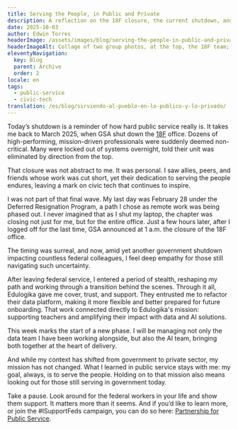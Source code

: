 ```yaml
---
title: Serving the People, in Public and Private
description: A reflection on the 18F closure, the current shutdown, and the responsibility to keep serving the public.
date: 2025-10-03
author: Edwin Torres
headerImage: /assets/images/blog/serving-the-people-in-public-and-private.jpg
headerImageAlt: Collage of two group photos, at the top, the 18F team; at the bottom, the Edulogika team. In the center, the title reads “Serving the People, in Public and Private.”
eleventyNavigation:
  key: Blog
  parent: Archive
  order: 2
locale: en
tags:
  - public-service
  - civic-tech
translation: /es/blog/sirviendo-al-pueblo-en-lo-publico-y-lo-privado/
---
```


Today’s shutdown is a reminder of how hard public service really is. It takes me back to March 2025, when GSA shut down the [18F](https://18f.org/) office. Dozens of high-performing, mission-driven professionals were suddenly deemed non-critical. Many were locked out of systems overnight, told their unit was eliminated by direction from the top.

That closure was not abstract to me. It was personal. I saw allies, peers, and friends whose work was cut short, yet their dedication to serving the people endures, leaving a mark on civic tech that continues to inspire.

I was not part of that final wave. My last day was February 28 under the Deferred Resignation Program, a path I chose as remote work was being phased out. I never imagined that as I shut my laptop, the chapter was closing not just for me, but for the entire office. Just a few hours later, after I logged off for the last time, GSA announced at 1 a.m. the closure of the 18F office.

The timing was surreal, and now, amid yet another government shutdown impacting countless federal colleagues, I feel deep empathy for those still navigating such uncertainty.

After leaving federal service, I entered a period of stealth, reshaping my path and working through a transition behind the scenes. Through it all, Edulogika gave me cover, trust, and support. They entrusted me to refactor their data platform, making it more flexible and better prepared for future onboarding. That work connected directly to Edulogika's mission: supporting teachers and amplifying their impact with data and AI solutions.

This week marks the start of a new phase. I will be managing not only the data team I have been working alongside, but also the AI team, bringing both together at the heart of delivery.

And while my context has shifted from government to private sector, my mission has not changed. What I learned in public service stays with me: my goal, always, is to serve the people. Holding on to that mission also means looking out for those still serving in government today.

Take a pause. Look around for the federal workers in your life and show them support. It matters more than it seems. And if you’d like to learn more, or join the #ISupportFeds campaign, you can do so here: [Partnership for Public Service](https://lnkd.in/eydZ4GB7).
